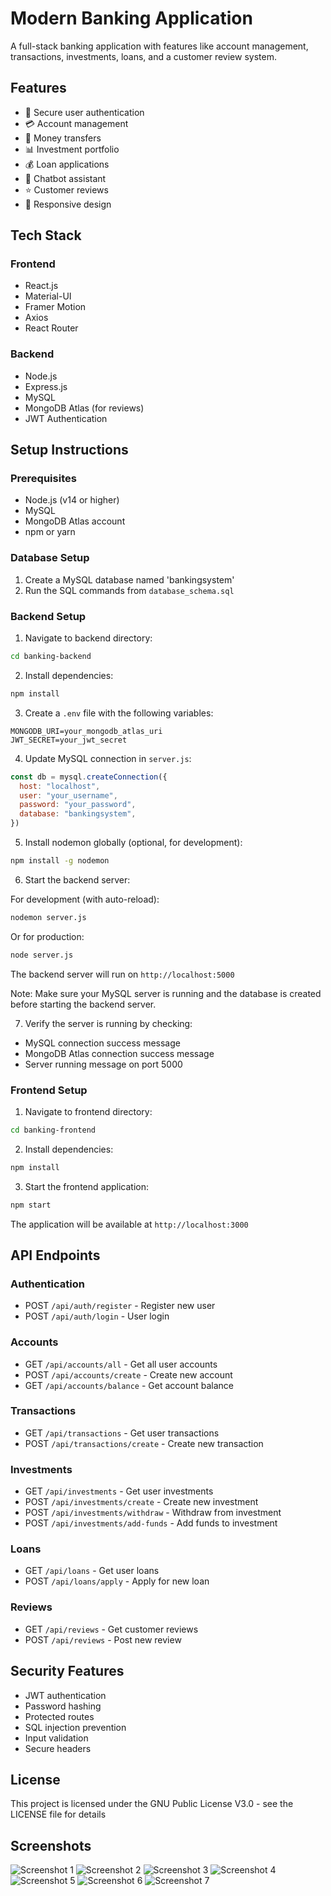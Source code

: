 # Modern Banking Application

A full-stack banking application with features like account management, transactions, investments, loans, and a customer review system.

## Features

- 🔐 Secure user authentication
- 💳 Account management
- 💸 Money transfers
- 📊 Investment portfolio
- 💰 Loan applications
- 💬 Chatbot assistant
- ⭐ Customer reviews
- 📱 Responsive design

## Tech Stack

### Frontend
- React.js
- Material-UI
- Framer Motion
- Axios
- React Router

### Backend
- Node.js
- Express.js
- MySQL
- MongoDB Atlas (for reviews)
- JWT Authentication

## Setup Instructions

### Prerequisites
- Node.js (v14 or higher)
- MySQL
- MongoDB Atlas account
- npm or yarn

### Database Setup

1. Create a MySQL database named 'bankingsystem'
2. Run the SQL commands from `database_schema.sql`

### Backend Setup

1. Navigate to backend directory:
```bash
cd banking-backend
```

2. Install dependencies:
```bash
npm install
```

3. Create a `.env` file with the following variables:
```env
MONGODB_URI=your_mongodb_atlas_uri
JWT_SECRET=your_jwt_secret
```

4. Update MySQL connection in `server.js`:
```javascript
const db = mysql.createConnection({
  host: "localhost",
  user: "your_username",
  password: "your_password",
  database: "bankingsystem",
})
```

5. Install nodemon globally (optional, for development):
```bash
npm install -g nodemon
```

6. Start the backend server:

For development (with auto-reload):
```bash
nodemon server.js
```

Or for production:
```bash
node server.js
```

The backend server will run on `http://localhost:5000`

Note: Make sure your MySQL server is running and the database is created before starting the backend server.

7. Verify the server is running by checking:
- MySQL connection success message
- MongoDB Atlas connection success message
- Server running message on port 5000

### Frontend Setup

1. Navigate to frontend directory:

```bash
cd banking-frontend
```

2. Install dependencies:

```bash
npm install
```

3. Start the frontend application:

```bash
npm start
```

The application will be available at `http://localhost:3000`

## API Endpoints

### Authentication
- POST `/api/auth/register` - Register new user
- POST `/api/auth/login` - User login

### Accounts
- GET `/api/accounts/all` - Get all user accounts
- POST `/api/accounts/create` - Create new account
- GET `/api/accounts/balance` - Get account balance

### Transactions
- GET `/api/transactions` - Get user transactions
- POST `/api/transactions/create` - Create new transaction

### Investments
- GET `/api/investments` - Get user investments
- POST `/api/investments/create` - Create new investment
- POST `/api/investments/withdraw` - Withdraw from investment
- POST `/api/investments/add-funds` - Add funds to investment

### Loans
- GET `/api/loans` - Get user loans
- POST `/api/loans/apply` - Apply for new loan

### Reviews
- GET `/api/reviews` - Get customer reviews
- POST `/api/reviews` - Post new review

## Security Features

- JWT authentication
- Password hashing
- Protected routes
- SQL injection prevention
- Input validation
- Secure headers


## License

This project is licensed under the GNU Public License V3.0 - see the LICENSE file for details

## Screenshots

![Screenshot 1](img/screenshot1.png)
![Screenshot 2](img/screenshot2.png)
![Screenshot 3](img/screenshot3.png)
![Screenshot 4](img/screenshot4.png)
![Screenshot 5](img/screenshot5.png)
![Screenshot 6](img/screenshot6.png)
![Screenshot 7](img/screenshot7.png)
